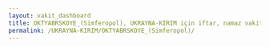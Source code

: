 ```yaml
---
layout: vakit_dashboard
title: OKTYABRSKOYE_(Simferopol), UKRAYNA-KIRIM için iftar, namaz vakitleri ve hava durumu - ilçe/eyalet seç
permalink: /UKRAYNA-KIRIM/OKTYABRSKOYE_(Simferopol)/
---
```


<script type="text/javascript">
  var GLOBAL_COUNTRY = 'UKRAYNA-KIRIM';
  var GLOBAL_CITY = 'OKTYABRSKOYE_(Simferopol)';
  var GLOBAL_STATE = '';
  var lat = 72;
  var lon = 21;
</script>
